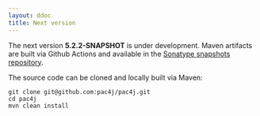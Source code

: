 ```yaml
---
layout: ddoc
title: Next version
---
```


The next version **5.2.2-SNAPSHOT** is under development.
Maven artifacts are built via Github Actions and available in the [Sonatype snapshots repository](https://oss.sonatype.org/content/repositories/snapshots/org/pac4j).

The source code can be cloned and locally built via Maven:

```shell
git clone git@github.com:pac4j/pac4j.git
cd pac4j
mvn clean install
```
